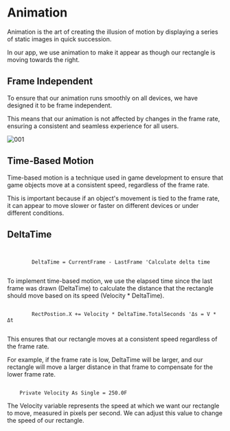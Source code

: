 # Animation

Animation is the art of creating the illusion of motion by displaying a series of static images in quick succession.

In our app, we use animation to make it appear as though our rectangle is moving towards the right.


## Frame Independent


To ensure that our animation runs smoothly on all devices, we have designed it to be frame independent.

This means that our animation is not affected by changes in the frame rate,
ensuring a consistent and seamless experience for all users.

![001](https://github.com/JoeLumbley/Animation/assets/77564255/63b4a8fb-5097-4887-8d16-1b09fb8a209a)



## Time-Based Motion


Time-based motion is a technique used in game development to ensure that game objects move at a consistent speed, regardless of the frame rate.

This is important because if an object's movement is tied to the frame rate, it can appear to move slower or faster on different devices or under different conditions.

## DeltaTime

```


        DeltaTime = CurrentFrame - LastFrame 'Calculate delta time


```



To implement time-based motion, we use the elapsed time since the last frame was drawn (DeltaTime) to calculate the distance that the rectangle should move based on its speed (Velocity * DeltaTime).





```

        RectPostion.X += Velocity * DeltaTime.TotalSeconds 'Δs = V * Δt


```

This ensures that our rectangle moves at a consistent speed regardless of the frame rate.

For example, if the frame rate is low, DeltaTime will be larger, and our rectangle will move a larger distance in that frame to compensate for the lower frame rate.



```

    Private Velocity As Single = 250.0F

```


The Velocity variable represents the speed at which we want our rectangle to move, measured in pixels per second. We can adjust this value to change the speed of our rectangle.



